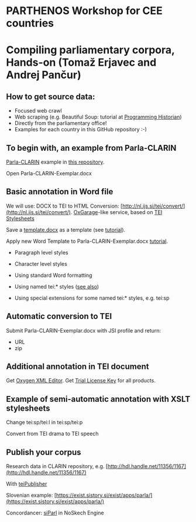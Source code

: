 # PARTHENOS Workshop for CEE countries
# Compiling parliamentary corpora, Hands-on (Tomaž Erjavec and Andrej Pančur)

## How to get source data:

- Focused web crawl 
- Web scraping (e.g. Beautiful Soup: tutorial at [Programming Historian](https://programminghistorian.org/en/lessons/intro-to-beautiful-soup))
- Directly from the parliamentary office!
- Examples for each country in this GitHub repository :-)

## To begin with, an example from Parla-CLARIN

[Parla-CLARIN](https://github.com/clarin-eric/parla-clarin) example in [this repository](https://github.com/DARIAH-SI/CPC/tree/master/parla-clarin).

Open Parla-CLARIN-Exemplar.docx

## Basic annotation in Word file

We will use: DOCX to TEI to HTML Conversion: [http://nl.ijs.si/tei/convert/](http://nl.ijs.si/tei/convert/).
[OxGarage](https://oxgarage2.tei-c.org/)-like service, based on [TEI Stylesheets](https://tei-c.org/Tools/Stylesheets/)

Save a [template.docx](http://nl.ijs.si/tei/convert/profiles/jsi/docx/template.docx) as
a template (see [tutorial](https://support.office.com/en-us/article/save-a-word-document-as-a-template-cb17846d-ecec-49d4-82ea-a6f5e3e8b9ae)).

Apply new Word Template to Parla-CLARIN-Exemplar.docx [tutorial](https://www.extendoffice.com/documents/word/4524-word-apply-template-to-existing-document.html).

- Paragraph level styles
- Character level styles

- Using standard Word formatting
- Using named tei:* styles ([see also](https://teipublisher.com/exist/apps/tei-publisher/doc/documentation.xml?odd=docbook.odd&root=2.9.10))
- Using special extensions for some named tei:* styles, e.g. tei:sp

## Automatic conversion to TEI

Submit Parla-CLARIN-Exemplar.docx with JSI profile and return:

- URL
- zip

## Additional annotation in TEI document

Get [Oxygen XML Editor](https://www.oxygenxml.com/xml_editor/download_oxygenxml_editor.html). 
Get [Trial License Key](https://www.oxygenxml.com/xml_editor/register.html) for all products.

## Example of semi-automatic annotation with XSLT stylesheets

Change tei:sp/tei:l in tei:sp/tei:p

Convert from TEI drama to TEI speech

## Publish your corpus

Research data in CLARIN repository, e.g. [http://hdl.handle.net/11356/1167](http://hdl.handle.net/11356/1167)

With [teiPublisher](https://teipublisher.com)

Slovenian example: [https://exist.sistory.si/exist/apps/parla/](https://exist.sistory.si/exist/apps/parla/)

Concordancer: [siParl](https://www.clarin.si/noske/run.cgi/corp_info?corpname=siparl&struct_attr_stats=1) in NoSkech Engine
